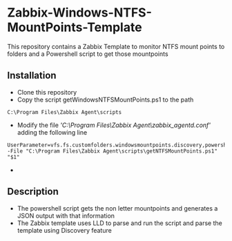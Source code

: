# Zabbix-Windows-NTFS-MountPoints-Template

This repository contains a Zabbix Template to monitor NTFS mount points to folders and a Powershell script to get those mountpoints

## Installation

* Clone this repository
* Copy the script getWindowsNTFSMountPoints.ps1 to the path
```
C:\Program Files\Zabbix Agent\scripts
```
* Modify the file *'C:\Program Files\Zabbix Agent\zabbix_agentd.conf'* adding the following line
```
UserParameter=vfs.fs.customfolders.windowsmountpoints.discovery,powershell -File "C:\Program Files\Zabbix Agent\scripts\getNTFSMountPoints.ps1" "$1"
```
* 

## Description

* The powershell script gets the non letter mountpoints and generates a JSON output with that information
* The Zabbix template uses LLD to parse and run the script and parse the template using Discovery feature


